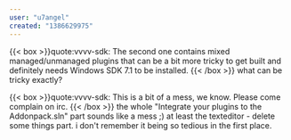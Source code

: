 ```yaml
---
user: "u7angel"
created: "1386629975"
---
```


{{< box >}}quote:vvvv-sdk:
The second one contains mixed managed/unmanaged plugins that can be a bit more tricky to get built and definitely needs Windows SDK 7.1 to be installed.{{< /box >}}
what can be tricky exactly?

{{< box >}}quote:vvvv-sdk:
This is a bit of a mess, we know. Please come complain on irc.{{< /box >}}
the whole "Integrate your plugins to the Addonpack.sln" part sounds like a mess ;) at least the texteditor - delete some things part. i don't remember it being so tedious in the first place.

